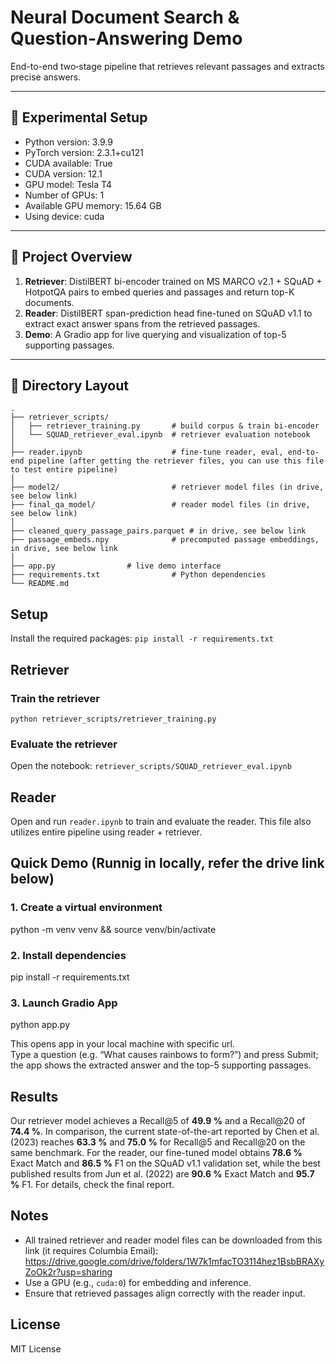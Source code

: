 # Neural Document Search & Question‐Answering Demo

End-to-end two‐stage pipeline that retrieves relevant passages and extracts precise answers.

---

## 🧪 Experimental Setup

- Python version: 3.9.9
- PyTorch version: 2.3.1+cu121
- CUDA available: True
- CUDA version: 12.1
- GPU model: Tesla T4
- Number of GPUs: 1
- Available GPU memory: 15.64 GB
- Using device: cuda

---

## 📖 Project Overview

1. **Retriever**: DistilBERT bi-encoder trained on MS MARCO v2.1 + SQuAD + HotpotQA pairs to embed queries and passages and return top-K documents.  
2. **Reader**: DistilBERT span-prediction head fine-tuned on SQuAD v1.1 to extract exact answer spans from the retrieved passages.  
3. **Demo**: A Gradio app for live querying and visualization of top-5 supporting passages.

---

## 📁 Directory Layout

```plaintext
.
├── retriever_scripts/
│   ├── retriever_training.py       # build corpus & train bi-encoder
│   └── SQUAD_retriever_eval.ipynb  # retriever evaluation notebook
│
├── reader.ipynb                    # fine-tune reader, eval, end-to-end pipeline (after getting the retriever files, you can use this file to test entire pipeline)
│
├── model2/                         # retriever model files (in drive, see below link)
├── final_qa_model/                 # reader model files (in drive, see below link)
│
├── cleaned_query_passage_pairs.parquet # in drive, see below link
├── passage_embeds.npy              # precomputed passage embeddings, in drive, see below link
│
├── app.py                # live demo interface
├── requirements.txt                # Python dependencies
└── README.md
```

## Setup

Install the required packages:
`pip install -r requirements.txt`

## Retriever

### Train the retriever
`python retriever_scripts/retriever_training.py`

### Evaluate the retriever
Open the notebook: `retriever_scripts/SQUAD_retriever_eval.ipynb`

## Reader
Open and run `reader.ipynb` to train and evaluate the reader. This file also utilizes entire pipeline using reader + retriever.

## Quick Demo (Runnig in locally, refer the drive link below)
### 1. Create a virtual environment
python -m venv venv && source venv/bin/activate

### 2. Install dependencies
pip install -r requirements.txt   

### 3. Launch Gradio App
python app.py

This opens app in your local machine with specific url.  
Type a question (e.g. “What causes rainbows to form?”) and press Submit;
the app shows the extracted answer and the top-5 supporting passages.

## Results

Our retriever model achieves a Recall\@5 of **49.9 %** and a Recall\@20 of **74.4 %**. In comparison, the current state-of-the-art reported by Chen et al. (2023) reaches **63.3 %** and **75.0 %** for Recall\@5 and Recall\@20 on the same benchmark.
For the reader, our fine-tuned model obtains **78.6 %** Exact Match and **86.5 %** F1 on the SQuAD v1.1 validation set, while the best published results from Jun et al. (2022) are **90.6 %** Exact Match and **95.7 %** F1.
For details, check the final report.


## Notes
- All trained retriever and reader model files can be downloaded from this link (it requires Columbia Email): https://drive.google.com/drive/folders/1W7k1mfacTO3114hez1BsbBRAXyZoOk2r?usp=sharing
- Use a GPU (e.g., `cuda:0`) for embedding and inference.
- Ensure that retrieved passages align correctly with the reader input.

## License

MIT License

